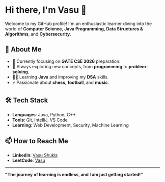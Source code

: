 # Hi there, I'm Vasu 👋

Welcome to my GitHub profile! I'm an enthusiastic learner diving into the world of **Computer Science**, **Java Programming**, **Data Structures & Algorithms**, and **Cybersecurity**. 

## 🚀 About Me

- 🎯 Currently focusing on **GATE CSE 2026** preparation.
- 🌱 Always exploring new concepts, from **programming** to **problem-solving**.
- 🧑‍🏫 Learning **Java** and improving my **DSA** skills.
- ⚡ Passionate about **chess**, **football**, and **music**.

## 🛠️ Tech Stack

- **Languages**: Java, Python, C++
- **Tools**: Git, IntelliJ, VS Code
- **Learning**: Web Development, Security, Machine Learning

## 📫 How to Reach Me

- **LinkedIn**: [Vasu Shukla](https://www.linkedin.com/in/vasu-shukla)
- **LeetCode**: [Vasu](https://leetcode.com/Vasu004/)

---

**"The journey of learning is endless, and I am just getting started!"**
